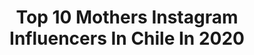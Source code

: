 ---
title: Top 10 Mothers Instagram Influencers In Chile In 2020
description: >-
  Find top mothers Instagram influencers in Chile in 2020. Most popular hashtags: #mothersday #cuarentena #diadelamadre #quedateencasa.
platform: Instagram
profiles:
  - username: "frangibar"
    fullname: >-
      Ultra Trail Runner 🇨🇱
    location: "Chile"
    followers: 41662
    engagement: 358
    commentsToLikes: 0.064639
    id: ck0vxa36mxwuk0i19humtavmp
    verified: false
    hashtags: "#lagunapiuquenes, #pandemia, #keepdreaming, #budapest"
  - username: "geraldinegonzam"
    fullname: >-
      Gege González
    location: "Chile"
    followers: 61921
    engagement: 605
    commentsToLikes: 0.033948
    id: ck0vxdhteycvs0i19zhrdmmqz
    verified: false
    hashtags: "#quedateencasa, #love, #girlpower, #mood"
  - username: "palomasurf"
    fullname: >-
      ➰Paloma Santos➰
    location: "Chile"
    followers: 16358
    engagement: 814
    commentsToLikes: 0.031140
    id: ck5hjnd1fgxhn0i110jmvpkne
    verified: false
    hashtags: "#ecofriendly, #painting, #hapinness, #style"
  - username: "charliecuevas"
    fullname: >-
      Charlie Cuevas
    location: "Chile"
    followers: 33304
    engagement: 142
    commentsToLikes: 0.074342
    id: ck55p6i549wzp0i11ciqpp4he
    verified: false
    hashtags: "#informados, #flight, #coronahair, #thursday"
  - username: "carmencabezasphoto"
    fullname: >-
      Carmen Cabezas
    location: "Chile"
    followers: 52924
    engagement: 246
    commentsToLikes: 0.037839
    id: ck0w5h3w23map0i19909x98a5
    verified: false
    hashtags: "#quedateencasa, #nordichome, #bohemiandecor, #selfportrait"
  - username: "buenasmamitascl"
    fullname: >-
      H E L G A   O R T I Z ®️
    location: "Chile"
    followers: 17319
    engagement: 124
    commentsToLikes: 0.109236
    id: ck14k6koknzjl0i19v2paxgs1
    verified: false
    hashtags: "#pandemia, #embarazo, #paseo, #cuidadofamiliar"
  - username: "memevg"
    fullname: >-
      Meme
    location: "Chile"
    followers: 101801
    engagement: 212
    commentsToLikes: 0.018331
    id: ck5zo0xkipj4a0i14m07dse39
    verified: false
    hashtags: "#secanso, #enjoy, #homemade, #goldenhour"
  - username: "velyn_mr"
    fullname: >-
      EVELYN...🎼&♌
    location: "Chile"
    followers: 4935
    engagement: 4209
    commentsToLikes: 0.331726
    id: ckaow6v4t7oan0i78dg02nlqo
    verified: false
    hashtags: "#libelula, #insectos, #love, #dreams"
  - username: "loretocortes"
    fullname: >-
      Loreto Cortés
    location: "Chile"
    followers: 8959
    engagement: 483
    commentsToLikes: 0.050616
    id: ck5q2dvvqfiug0i11siblybyp
    verified: false
    hashtags: "#pilates, #kundaliniyoga, #iyengaryoga, #mindfullness"
  - username: "simonettifiorella"
    fullname: >-
      Simona Quintana Silva
    location: "Chile"
    followers: 40776
    engagement: 627
    commentsToLikes: 0.021475
    id: ck5c4dkhu14jc0i114t9xfbti
    verified: false
    hashtags: "#santiago, #nature, #terukinharules, #restart"
---